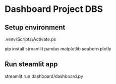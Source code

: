 # Dashboard Project DBS
## Setup environment
.venv\Scripts\Activate.ps

pip install streamlit pandas matplotlib seaborn plotly

## Run steamlit app
streamlit run dashboard/dashboard.py